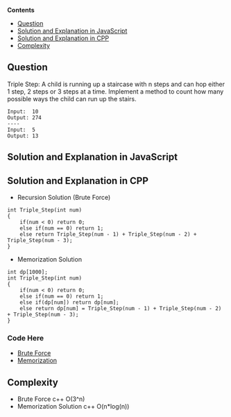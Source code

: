 **Contents**

- [Question](#question)
- [Solution and Explanation in JavaScript](#solution-and-explanation-in-javascript)
- [Solution and Explanation in CPP](#solution-and-explanation-in-cpp)
- [Complexity](#complexity)


## Question
 Triple Step: A child is running up a staircase with n steps and can hop either 1 step, 2 steps or 3 steps at a time. Implement
 a method to count how many possible ways the child can run up the stairs.
 
 ```
 Input:  10
 Output: 274
 ----
 Input:  5
 Output: 13
 ```
 
## Solution and Explanation in JavaScript


## Solution and Explanation in CPP

- Recursion Solution (Brute Force)
```
int Triple_Step(int num)
{
    if(num < 0) return 0;
    else if(num == 0) return 1;
    else return Triple_Step(num - 1) + Triple_Step(num - 2) + Triple_Step(num - 3);
}
```

- Memorization Solution
```
int dp[1000];
int Triple_Step(int num)
{
    if(num < 0) return 0;
    else if(num == 0) return 1;
    else if(dp[num]) return dp[num];
    else return dp[num] = Triple_Step(num - 1) + Triple_Step(num - 2) + Triple_Step(num - 3);
}
```
  ### Code Here
  * [Brute Force](/src/Recursion%20and%20DP/Triple%20Step/TripleStep01.cpp)
  * [Memorization](/src/Recursion%20and%20DP/Triple%20Step/TripleStep02.cpp)

## Complexity
- Brute Force c++ O(3^n)
- Memorization Solution c++ O(n*log(n))
